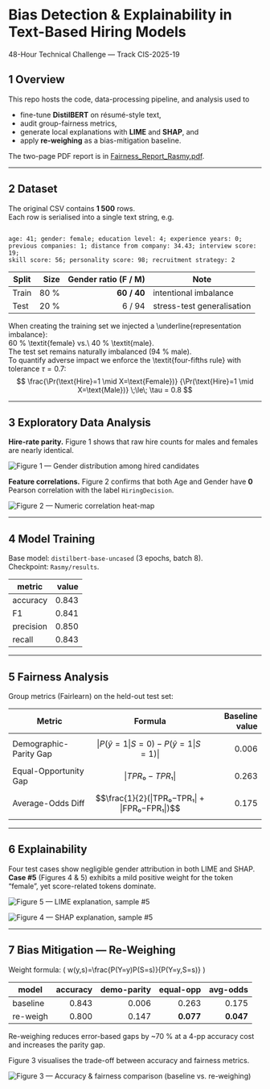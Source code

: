 
# Bias Detection & Explainability in Text-Based Hiring Models  
48-Hour Technical Challenge — Track CIS-2025-19

## 1  Overview
This repo hosts the code, data-processing pipeline, and analysis used to

* fine-tune **DistilBERT** on résumé-style text,
* audit group-fairness metrics,
* generate local explanations with **LIME** and **SHAP**, and
* apply **re-weighing** as a bias-mitigation baseline.

The two-page PDF report is in [Fairness_Report_Rasmy.pdf](Fairness_Report_Rasmy.pdf).

---

## 2  Dataset

The original CSV contains **1 500** rows.  
Each row is serialised into a single text string, e.g.

```

age: 41; gender: female; education level: 4; experience years: 0;
previous companies: 1; distance from company: 34.43; interview score: 19;
skill score: 56; personality score: 98; recruitment strategy: 2

````

| Split | Size | Gender ratio (F / M) | Note                                |
|-------|-----:|---------------------:|-------------------------------------|
| Train | 80 % | **60 / 40**          | intentional imbalance |
| Test  | 20 % | 6 / 94               | stress-test generalisation |


When creating the training set we injected a \underline{representation imbalance}:  
60 \% \textit{female} vs.\ 40 \% \textit{male}.  
The test set remains naturally imbalanced (94 \% male).  
To quantify adverse impact we enforce the \textit{four-fifths rule} with tolerance $\tau=0.7$:
$$
\frac{\Pr(\text{Hire}=1 \mid X=\text{Female})}
     {\Pr(\text{Hire}=1 \mid X=\text{Male})}
\;\le\; \tau = 0.8
$$  

---

## 3  Exploratory Data Analysis

**Hire-rate parity.** Figure 1 shows that raw hire counts for males and females are nearly identical.

![Figure 1 — Gender distribution among hired candidates](Figures/fig_gender_distribution.png)

**Feature correlations.** Figure 2 confirms that both Age and Gender have **0** Pearson correlation with the label `HiringDecision`.

![Figure 2 — Numeric correlation heat-map](Figures/fig_feature_correlation.png)

---

## 4  Model Training
Base model: `distilbert-base-uncased` (3 epochs, batch 8).  
Checkpoint: `Rasmy/results`.

| metric | value |
|--------|------:|
| accuracy | 0.843 |
| F1       | 0.841 |
| precision| 0.850 |
| recall   | 0.843 |

---

## 5  Fairness Analysis

Group metrics (Fairlearn) on the held-out test set:

| Metric | Formula | Baseline value |
|--------|---------|---------------:|
| Demographic-Parity Gap | $$\| P(ŷ=1\|S=0) − P(ŷ=1\|S=1) \|$$ | 0.006 |
| Equal-Opportunity Gap  | $$\| TPR₀ − TPR₁ \|$$ | 0.263 |
| Average-Odds Diff      | $$\frac{1}{2}(\|TPR₀−TPR₁\| + \|FPR₀−FPR₁\|)$$ | 0.175 |

---

## 6  Explainability

Four test cases show negligible gender attribution in both LIME and SHAP.  
**Case #5** (Figures 4 & 5) exhibits a mild positive weight for the token “female”, yet score-related tokens dominate.

![Figure 5 — LIME explanation, sample #5](Figures/fig_lime_example5.png)

![Figure 4 — SHAP explanation, sample #5](Figures/fig_shap_example5.png)

---

## 7  Bias Mitigation — Re-Weighing

Weight formula: \( w(y,s)=\frac{P(Y=y)P(S=s)}{P(Y=y,S=s)} \)

| model      | accuracy | demo-parity | equal-opp | avg-odds |
|------------|---------:|------------:|----------:|---------:|
| baseline   | 0.843 | 0.006 | 0.263 | 0.175 |
| re-weigh   | 0.800 | 0.147 | **0.077** | **0.047** |

Re-weighing reduces error-based gaps by ~70 % at a 4-pp accuracy cost and increases the parity gap.

Figure 3 visualises the trade-off between accuracy and fairness metrics.

![Figure 3 — Accuracy & fairness comparison (baseline vs. re-weighing)](Figures/fig_accuracy_fairness.png)